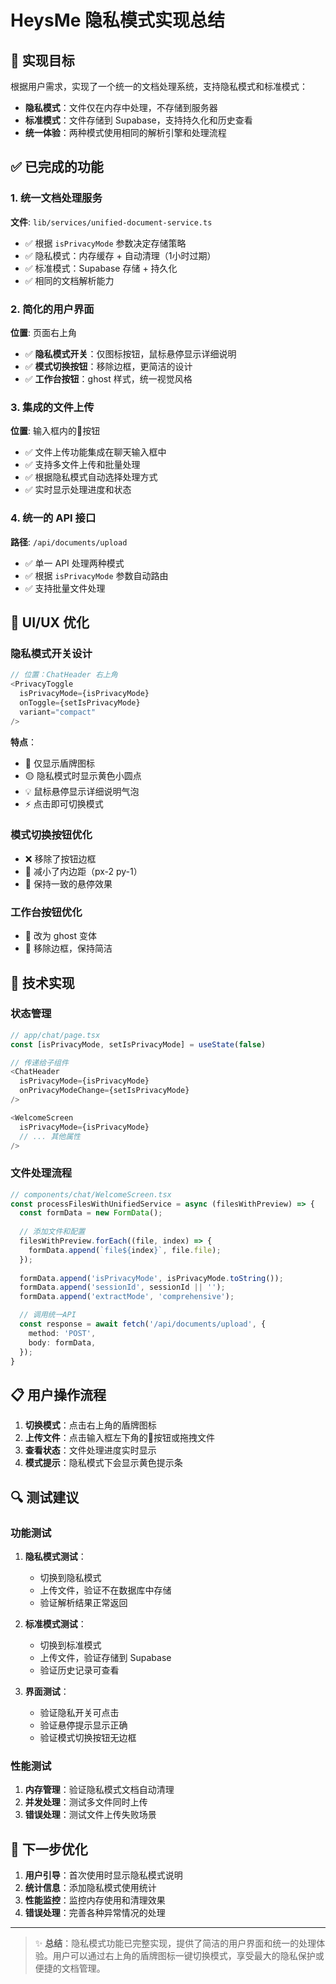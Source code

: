 # HeysMe 隐私模式实现总结

## 🎯 实现目标

根据用户需求，实现了一个统一的文档处理系统，支持隐私模式和标准模式：

- **隐私模式**：文件仅在内存中处理，不存储到服务器
- **标准模式**：文件存储到 Supabase，支持持久化和历史查看
- **统一体验**：两种模式使用相同的解析引擎和处理流程

## ✅ 已完成的功能

### 1. 统一文档处理服务
**文件**: `lib/services/unified-document-service.ts`
- ✅ 根据 `isPrivacyMode` 参数决定存储策略
- ✅ 隐私模式：内存缓存 + 自动清理（1小时过期）
- ✅ 标准模式：Supabase 存储 + 持久化
- ✅ 相同的文档解析能力

### 2. 简化的用户界面
**位置**: 页面右上角
- ✅ **隐私模式开关**：仅图标按钮，鼠标悬停显示详细说明
- ✅ **模式切换按钮**：移除边框，更简洁的设计
- ✅ **工作台按钮**：ghost 样式，统一视觉风格

### 3. 集成的文件上传
**位置**: 输入框内的📎按钮
- ✅ 文件上传功能集成在聊天输入框中
- ✅ 支持多文件上传和批量处理
- ✅ 根据隐私模式自动选择处理方式
- ✅ 实时显示处理进度和状态

### 4. 统一的 API 接口
**路径**: `/api/documents/upload`
- ✅ 单一 API 处理两种模式
- ✅ 根据 `isPrivacyMode` 参数自动路由
- ✅ 支持批量文件处理

## 🎨 UI/UX 优化

### 隐私模式开关设计
```typescript
// 位置：ChatHeader 右上角
<PrivacyToggle
  isPrivacyMode={isPrivacyMode}
  onToggle={setIsPrivacyMode}
  variant="compact"
/>
```

**特点**：
- 🎯 仅显示盾牌图标
- 🟡 隐私模式时显示黄色小圆点
- 💡 鼠标悬停显示详细说明气泡
- ⚡ 点击即可切换模式

### 模式切换按钮优化
- ❌ 移除了按钮边框
- 📏 减小了内边距（px-2 py-1）
- 🎨 保持一致的悬停效果

### 工作台按钮优化
- 🔄 改为 ghost 变体
- 🎨 移除边框，保持简洁

## 🔧 技术实现

### 状态管理
```typescript
// app/chat/page.tsx
const [isPrivacyMode, setIsPrivacyMode] = useState(false)

// 传递给子组件
<ChatHeader 
  isPrivacyMode={isPrivacyMode}
  onPrivacyModeChange={setIsPrivacyMode}
/>

<WelcomeScreen
  isPrivacyMode={isPrivacyMode}
  // ... 其他属性
/>
```

### 文件处理流程
```typescript
// components/chat/WelcomeScreen.tsx
const processFilesWithUnifiedService = async (filesWithPreview) => {
  const formData = new FormData();
  
  // 添加文件和配置
  filesWithPreview.forEach((file, index) => {
    formData.append(`file${index}`, file.file);
  });
  
  formData.append('isPrivacyMode', isPrivacyMode.toString());
  formData.append('sessionId', sessionId || '');
  formData.append('extractMode', 'comprehensive');

  // 调用统一API
  const response = await fetch('/api/documents/upload', {
    method: 'POST',
    body: formData,
  });
}
```

## 📋 用户操作流程

1. **切换模式**：点击右上角的盾牌图标
2. **上传文件**：点击输入框左下角的📎按钮或拖拽文件
3. **查看状态**：文件处理进度实时显示
4. **模式提示**：隐私模式下会显示黄色提示条

## 🔍 测试建议

### 功能测试
1. **隐私模式测试**：
   - 切换到隐私模式
   - 上传文件，验证不在数据库中存储
   - 验证解析结果正常返回

2. **标准模式测试**：
   - 切换到标准模式
   - 上传文件，验证存储到 Supabase
   - 验证历史记录可查看

3. **界面测试**：
   - 验证隐私开关可点击
   - 验证悬停提示显示正确
   - 验证模式切换按钮无边框

### 性能测试
1. **内存管理**：验证隐私模式文档自动清理
2. **并发处理**：测试多文件同时上传
3. **错误处理**：测试文件上传失败场景

## 🚀 下一步优化

1. **用户引导**：首次使用时显示隐私模式说明
2. **统计信息**：添加隐私模式使用统计
3. **性能监控**：监控内存使用和清理效果
4. **错误处理**：完善各种异常情况的处理

---

> ✨ **总结**：隐私模式功能已完整实现，提供了简洁的用户界面和统一的处理体验。用户可以通过右上角的盾牌图标一键切换模式，享受最大的隐私保护或便捷的文档管理。 